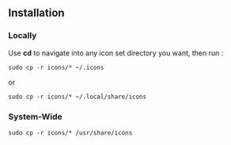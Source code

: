 ## Installation 

### Locally

Use **cd** to navigate into any icon set directory you want, then run :
```
sudo cp -r icons/* ~/.icons
```
or 

```
sudo cp -r icons/* ~/.local/share/icons
```

### System-Wide

```
sudo cp -r icons/* /usr/share/icons
```

